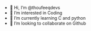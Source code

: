 - 👋 Hi, I’m @thoufeeqdevs
- 👀 I’m interested in Coding
- 🌱 I’m currently learning C and python
- 💞️ I’m looking to collaborate on Github
<!---
thoufeeqdevs/thoufeeqdevs is a ✨ special ✨ repository because its `README.md` (this file) appears on your GitHub profile.
You can click the Preview link to take a look at your changes.
--->
